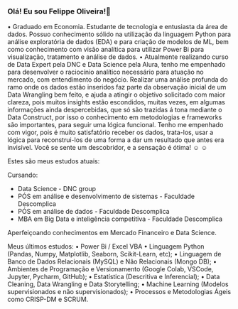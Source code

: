 ### Olá! Eu sou Felippe Oliveira!👋

• Graduado em Economia. Estudante de tecnologia e entusiasta da área de dados. Possuo conhecimento sólido na utilização da linguagem Python para análise exploratória de dados (EDA) e para criação de modelos de ML, bem como conhecimento com visão analítica para utilizar Power Bi para visualização, tratamento e análise de dados.
• Atualmente realizando curso de Data Expert pela DNC e Data Science pela Alura, tenho me empenhado para desenvolver o raciocínio analítico necessário para atuação no mercado, com entendimento do negócio.
Realizar uma análise profunda do ramo onde os dados estão inseridos faz parte da observação inicial de um Data Wrangling bem feito, e ajuda a atingir o objetivo solicitado com maior clareza, pois muitos insights estão escondidos, muitas vezes, em algumas informações ainda despercebidas, que só são trazidas á tona mediante o Data Construct, por isso o conhecimento em metodologias e frameworks são importantes, para seguir uma lógica funcional.
Tenho me empenhado com vigor, pois é muito satisfatório receber os dados, trata-los, usar a lógica para reconstrui-los de uma forma a dar um resultado que antes era invisível. Você se sente um descobridor, e a sensação é ótima! :relaxed: :relaxed:

Estes são meus estudos atuais:

Cursando:
- Data Science - DNC group
- PÓS em análise e desenvolvimento de sistemas - Faculdade Descomplica
- PÓS em análise de dados - Faculdade Descomplica
- MBA em Big Data e inteligência competitiva - Faculdade Descomplica

Aperfeiçoando conhecimentos em Mercado Financeiro e Data Science.

Meus últimos estudos:
• Power Bi / Excel VBA
• Linguagem Python (Pandas, Numpy, Matplotlib, Seaborn, Scikit-Learn, etc);
• Linguagem de Banco de Dados Relacionais (MySQL) e Não Relacionais (Mongo DB);
• Ambientes de Programação e Versionamento (Google Colab, VSCode, Jupyter, Pycharm, GitHub);
• Estatística (Descritiva e Inferencial);
• Data Cleaning, Data Wrangling e Data Storytelling;
• Machine Learning (Modelos supervisionados e não supervisionados);
• Processos e Metodologias Ágeis como CRISP-DM e SCRUM.
